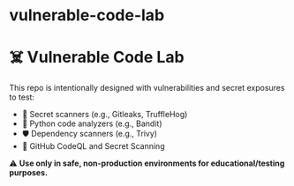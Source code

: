 # vulnerable-code-lab
# ☠️ Vulnerable Code Lab

This repo is intentionally designed with vulnerabilities and secret exposures to test:

- 🔐 Secret scanners (e.g., Gitleaks, TruffleHog)
- 🐍 Python code analyzers (e.g., Bandit)
- 🛡️ Dependency scanners (e.g., Trivy)
- 🔎 GitHub CodeQL and Secret Scanning

⚠️ **Use only in safe, non-production environments for educational/testing purposes.**
